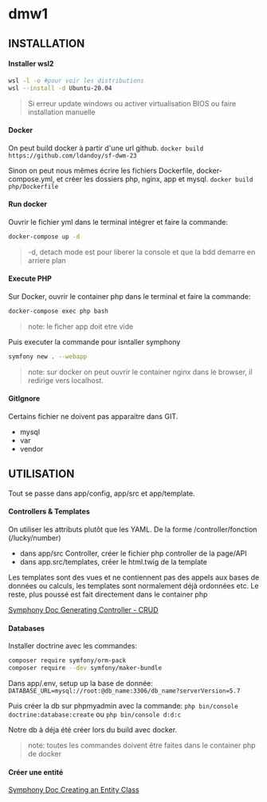 # dmw1

## INSTALLATION
#### Installer wsl2
```bash
wsl -l -o #pour voir les distributions
wsl --install -d Ubuntu-20.04
```
> Si erreur update windows ou activer virtualisation BIOS ou faire installation manuelle

#### Docker

On peut build docker à partir d'une url github.
`docker build https://github.com/ldandoy/sf-dwm-23`

Sinon on peut nous mêmes écrire les fichiers Dockerfile, docker-compose.yml, et créer les dossiers php, nginx, app et mysql.
`docker build php/Dockerfile`

#### Run docker
Ouvrir le fichier yml dans le terminal intégrer et faire la commande:
```bash
docker-compose up -d
```
> -d, detach mode est pour liberer la console et que la bdd demarre en arriere plan

#### Execute PHP
Sur Docker, ouvrir le container php dans le terminal et faire la commande:
```bash
docker-compose exec php bash
```
> note: le ficher app doit etre vide

Puis executer la commande pour isntaller symphony
```bash
symfony new . --webapp
```

>note: sur docker on peut ouvrir le container nginx dans le browser, il redirige vers localhost.

#### GitIgnore
Certains fichier ne doivent pas apparaitre dans GIT.
- mysql
- var
- vendor

## UTILISATION

Tout se passe dans app/config, app/src et app/template.

#### Controllers & Templates
On utiliser les attributs plutôt que les YAML. De la forme /controller/fonction (/lucky/number)
- dans app/src Controller, créer le fichier php controller de la page/API
- dans app.src/templates, créer le html.twig de la template

Les templates sont des vues et ne contiennent pas des appels aux bases de données ou calculs, les templates sont normalement déjà ordonnées etc. Le reste, plus poussé est fait directement dans le container php

[Symphony Doc Generating Controller - CRUD](https://symfony.com/doc/current/controller.html#generating-controllers)

#### Databases
Installer doctrine avec les commandes:
```bash
composer require symfony/orm-pack
composer require --dev symfony/maker-bundle
```
Dans app/.env, setup up la base de donnée:
`DATABASE_URL=mysql://root:@db_name:3306/db_name?serverVersion=5.7`

Puis créer la db sur phpmyadmin avec la commande:
`php bin/console doctrine:database:create` ou `php bin/console d:d:c` 

Notre db à déja été créer lors du build avec docker.

>note: toutes les commandes doivent être faites dans le container php de docker

#### Créer une entité

[Symphony Doc Creating an Entity Class](https://symfony.com/doc/current/doctrine.html#creating-an-entity-class)
